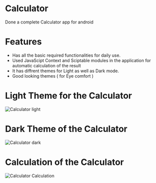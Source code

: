 # Calculator


Done a complete Calculator app for android 

# Features
- Has all the basic required functionalities for daily use.
- Used JavaScipt Context and Sciptable modules in the application for automatic calculation of the result
- It has diffrent themes for Light as well as Dark mode.
- Good looking themes ( for Eye comfort )

# Light Theme for the Calculator
![Calculator light](https://github.com/Pvamsi02/Calculator/assets/112920388/5aa0fecb-7290-4cc8-b7f8-1d05982ac2a8)

# Dark Theme of the Calculator
![Calculator dark](https://github.com/Pvamsi02/Calculator/assets/112920388/e2969091-582a-45c4-af13-70b9091ba529)

# Calculation of the Calculator
![Calculator Calculation](https://github.com/Pvamsi02/Calculator/assets/112920388/e2ae1bcf-93bc-4eee-8f40-7287bc373bc0)
